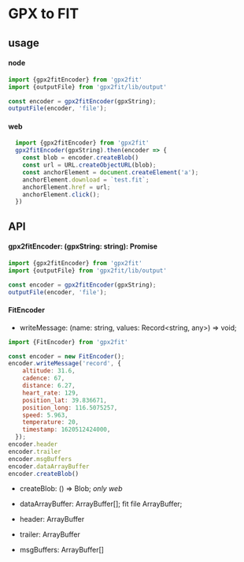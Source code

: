 # GPX to FIT

## usage

#### node
```javascript
import {gpx2fitEncoder} from 'gpx2fit'
import {outputFile} from 'gpx2fit/lib/output'

const encoder = gpx2fitEncoder(gpxString);
outputFile(encoder, 'file');
```

#### web
```javascript
  import {gpx2fitEncoder} from 'gpx2fit'
  gpx2fitEncoder(gpxString).then(encoder => {
    const blob = encoder.createBlob()
    const url = URL.createObjectURL(blob);
    const anchorElement = document.createElement('a');
    anchorElement.download = `test.fit`;
    anchorElement.href = url;
    anchorElement.click();
  })
```


## API

#### gpx2fitEncoder: (gpxString: string): Promise<FitEncoder>
```javascript
import {gpx2fitEncoder} from 'gpx2fit'
import {outputFile} from 'gpx2fit/lib/output'

const encoder = gpx2fitEncoder(gpxString);
outputFile(encoder, 'file');
```

#### FitEncoder

* writeMessage: (name: string, values: Record<string, any>) => void;
```javascript
import {FitEncoder} from 'gpx2fit'

const encoder = new FitEncoder();
encoder.writeMessage('record', {
    altitude: 31.6,
    cadence: 67,
    distance: 6.27,
    heart_rate: 129,
    position_lat: 39.836671,
    position_long: 116.5075257,
    speed: 5.963,
    temperature: 20,
    timestamp: 1620512424000,
  });
encoder.header
encoder.trailer
encoder.msgBuffers
encoder.dataArrayBuffer
encoder.createBlob()
```
* createBlob: () => Blob; *only web*

* dataArrayBuffer: ArrayBuffer[];
fit file ArrayBuffer;

* header: ArrayBuffer
* trailer: ArrayBuffer
* msgBuffers: ArrayBuffer[]

